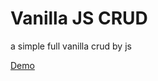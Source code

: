 # Vanilla JS CRUD
a simple full vanilla crud by js

[Demo](https://amiryxe.github.io/vanilla-js-crud/)
